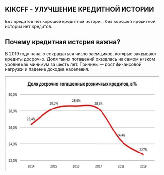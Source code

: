 ## KIKOFF - УЛУЧШЕНИЕ КРЕДИТНОЙ ИСТОРИИ
Без кредитов нет хорошей кредитной истории, без хорошей кредитной истории нет кредитов.

## Почему кредитная история важна?
В 2019 году начало сокращаться число заемщиков, которые закрывают кредиты досрочно. 
Доля таких погашений оказалась на самом низком уровне как минимум за шесть лет. 
Причины — рост финансовой нагрузки и падение доходов населения.

![Доля досрочно погашенных розничных кредитов](https://github.com/Ilzira1010/AS/blob/64523722eacef8fade61c34536b39de01ff12bea/pictures/%D0%94%D0%BE%D0%BB%D1%8F%20%D0%B4%D0%BE%D1%81%D1%80%D0%BE%D1%87%D0%BD%D0%BE%20%D0%BF%D0%BE%D0%B3%D0%B0%D1%88%D0%B5%D0%BD%D0%BD%D1%8B%D1%85%20%D1%80%D0%BE%D0%B7%D0%BD%D0%B8%D1%87%D0%BD%D1%8B%D1%85%20%D0%BA%D1%80%D0%B5%D0%B4%D0%B8%D1%82%D0%BE%D0%B2.png)




